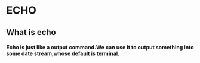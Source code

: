 # ECHO

## What is echo
#### Echo is just like a output command.We can use it to output something into some date stream,whose default is terminal.
